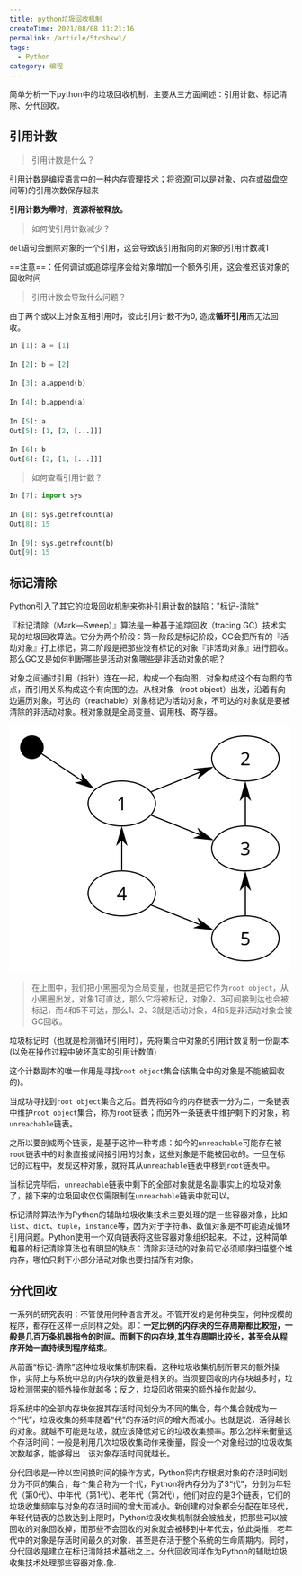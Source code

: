 ```yaml
---
title: python垃圾回收机制
createTime: 2021/08/08 11:21:16
permalink: /article/5tcshkw1/
tags:
  - Python
category: 编程
---
```


简单分析一下python中的垃圾回收机制，主要从三方面阐述：引用计数、标记清除、分代回收。

## 引用计数

> 引用计数是什么？

引用计数是编程语言中的一种内存管理技术；将资源(可以是对象、内存或磁盘空间等)的引用次数保存起来

**引用计数为零时，资源将被释放。**

> 如何使引用计数减少？

`del`语句会删除对象的一个引用，这会导致该引用指向的对象的引用计数减1

==注意==：任何调试或追踪程序会给对象增加一个额外引用，这会推迟该对象的回收时间

> 引用计数会导致什么问题？

由于两个或以上对象互相引用时，彼此引用计数不为0, 造成**循环引用**而无法回收。

```python
In [1]: a = [1]

In [2]: b = [2]

In [3]: a.append(b)

In [4]: b.append(a)

In [5]: a
Out[5]: [1, [2, [...]]]

In [6]: b
Out[6]: [2, [1, [...]]]
```

> 如何查看引用计数？

```python
In [7]: import sys

In [8]: sys.getrefcount(a)
Out[8]: 15

In [9]: sys.getrefcount(b)
Out[9]: 15
```

## 标记清除

Python引入了其它的垃圾回收机制来弥补引用计数的缺陷："标记-清除"

『标记清除（Mark—Sweep）』算法是一种基于追踪回收（tracing GC）技术实现的垃圾回收算法。它分为两个阶段：第一阶段是标记阶段，GC会把所有的『活动对象』打上标记，第二阶段是把那些没有标记的对象『非活动对象』进行回收。那么GC又是如何判断哪些是活动对象哪些是非活动对象的呢？

对象之间通过引用（指针）连在一起，构成一个有向图，对象构成这个有向图的节点，而引用关系构成这个有向图的边。从根对象（root object）出发，沿着有向边遍历对象，可达的（reachable）对象标记为活动对象，不可达的对象就是要被清除的非活动对象。根对象就是全局变量、调用栈、寄存器。

![](attachment/20ecfc93a3b3efe23c11974907709953.svg)

> 在上图中，我们把小黑圈视为全局变量，也就是把它作为`root object`，从小黑圈出发，对象1可直达，那么它将被标记，对象2、3可间接到达也会被标记，而4和5不可达，那么1、2、3就是活动对象，4和5是非活动对象会被GC回收。

垃圾标记时（也就是检测循环引用时），先将集合中对象的引用计数复制一份副本(以免在操作过程中破坏真实的引用计数值)

这个计数副本的唯一作用是寻找`root object`集合(该集合中的对象是不能被回收的)。

当成功寻找到`root object`集合之后。首先将如今的内存链表一分为二，一条链表中维护`root object`集合，称为`root`链表；而另外一条链表中维护剩下的对象，称`unreachable`链表。

之所以要剖成两个链表，是基于这种一种考虑：如今的`unreachable`可能存在被`root`链表中的对象直接或间接引用的对象，这些对象是不能被回收的。一旦在标记的过程中，发现这种对象，就将其从`unreachable`链表中移到`root`链表中。

当标记完毕后，`unreachable`链表中剩下的全部对象就是名副事实上的垃圾对象了，接下来的垃圾回收仅仅需限制在`unreachable`链表中就可以。

标记清除算法作为Python的辅助垃圾收集技术主要处理的是一些容器对象，比如`list`、`dict`、`tuple`，`instance`等，因为对于字符串、数值对象是不可能造成循环引用问题。Python使用一个双向链表将这些容器对象组织起来。不过，这种简单粗暴的标记清除算法也有明显的缺点：清除非活动的对象前它必须顺序扫描整个堆内存，哪怕只剩下小部分活动对象也要扫描所有对象。

## 分代回收

一系列的研究表明：不管使用何种语言开发。不管开发的是何种类型，何种规模的程序，都存在这样一点同样之处。即：**一定比例的内存块的生存周期都比較短，一般是几百万条机器指令的时间。而剩下的内存块,其生存周期比较长，甚至会从程序开始一直持续到程序结束**。

从前面“标记-清除”这种垃圾收集机制来看。这种垃圾收集机制所带来的额外操作，实际上与系统中总的内存块的数量是相关的。当须要回收的内存块越多时，垃圾检测带来的额外操作就越多；反之，垃圾回收带来的额外操作就越少。

将系统中的全部内存块依据其存活时间划分为不同的集合，每个集合就成为一个“代”，垃圾收集的频率随着“代”的存活时间的增大而减小。也就是说，活得越长的对象。就越不可能是垃圾，就应该降低对它的垃圾收集频率。那么怎样来衡量这个存活时间：一般是利用几次垃圾收集动作来衡量，假设一个对象经过的垃圾收集次数越多，能够得出：该对象存活时间就越长。

分代回收是一种以空间换时间的操作方式，Python将内存根据对象的存活时间划分为不同的集合，每个集合称为一个代，Python将内存分为了3“代”，分别为年轻代（第0代）、中年代（第1代）、老年代（第2代），他们对应的是3个链表，它们的垃圾收集频率与对象的存活时间的增大而减小。新创建的对象都会分配在年轻代，年轻代链表的总数达到上限时，Python垃圾收集机制就会被触发，把那些可以被回收的对象回收掉，而那些不会回收的对象就会被移到中年代去，依此类推，老年代中的对象是存活时间最久的对象，甚至是存活于整个系统的生命周期内。同时，分代回收是建立在标记清除技术基础之上。分代回收同样作为Python的辅助垃圾收集技术处理那些容器对象.象.
